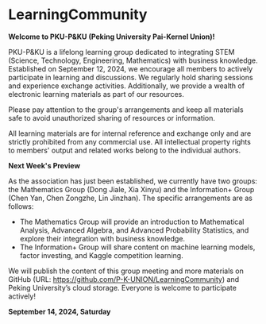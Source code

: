 # LearningCommunity
**Welcome to PKU-P&KU (Peking University Pai-Kernel Union)!**

PKU-P&KU is a lifelong learning group dedicated to integrating STEM (Science, Technology, Engineering, Mathematics) with business knowledge. Established on September 12, 2024, we encourage all members to actively participate in learning and discussions. We regularly hold sharing sessions and experience exchange activities. Additionally, we provide a wealth of electronic learning materials as part of our resources.

Please pay attention to the group's arrangements and keep all materials safe to avoid unauthorized sharing of resources or information.

All learning materials are for internal reference and exchange only and are strictly prohibited from any commercial use. All intellectual property rights to members' output and related works belong to the individual authors.

**Next Week's Preview**

As the association has just been established, we currently have two groups: the Mathematics Group (Dong Jiale, Xia Xinyu) and the Information+ Group (Chen Yan, Chen Zongzhe, Lin Jinzhan). The specific arrangements are as follows:

- The Mathematics Group will provide an introduction to Mathematical Analysis, Advanced Algebra, and Advanced Probability Statistics, and explore their integration with business knowledge.
- The Information+ Group will share content on machine learning models, factor investing, and Kaggle competition learning.

We will publish the content of this group meeting and more materials on GitHub (URL: https://github.com/P-K-UNION/LearningCommunity) and Peking University’s cloud storage. Everyone is welcome to participate actively!

**September 14, 2024, Saturday**
